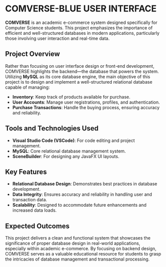# COMVERSE-BLUE USER INTERFACE

**COMVERSE** is an academic e-commerce system designed specifically for Computer Science students. This project emphasizes the importance of efficient and well-structured databases in modern applications, particularly those involving user interaction and real-time data. 
 
## Project Overview

Rather than focusing on user interface design or front-end development, COMVERSE highlights the backend—the database that powers the system. Utilizing **MySQL** as its core database engine, the main objective of this project is to design and implement a well-structured relational database capable of managing:

- **Inventory**: Keep track of products available for purchase.
- **User Accounts**: Manage user registrations, profiles, and authentication.
- **Purchase Transactions**: Handle the buying process, ensuring accuracy and reliability.

## Tools and Technologies Used 

- **Visual Studio Code (VSCode)**: For code editing and project management.
- **MySQL**: Core relational database management system.
- **SceneBuilder**: For designing any JavaFX UI layouts.

## Key Features

- **Relational Database Design**: Demonstrates best practices in database development.
- **Data Integrity**: Ensures accuracy and reliability in handling user and transaction data.
- **Scalability**: Designed to accommodate future enhancements and increased data loads.

## Expected Outcomes

This project delivers a clean and functional system that showcases the significance of proper database design in real-world applications, especially within academic e-commerce. By focusing on backend design, COMVERSE serves as a valuable educational resource for students to grasp the intricacies of database management and transactional processing.

